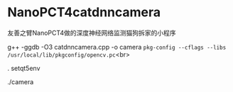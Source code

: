 # NanoPCT4catdnncamera

友善之臂NanoPCT4做的深度神经网络监测猫狗拆家的小程序

g++ -ggdb -O3 catdnncamera.cpp -o camera ``pkg-config --cflags --libs /usr/local/lib/pkgconfig/opencv.pc``\<br>

. setqt5env

./camera
